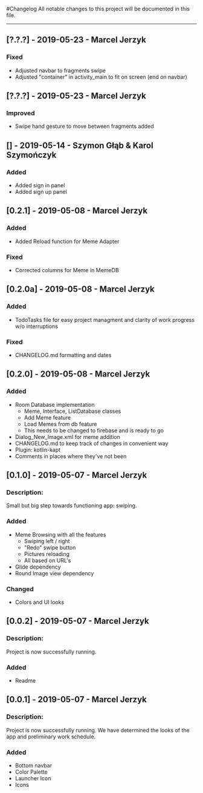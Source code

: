 #Changelog
All notable changes to this project will be documented in this file.

___________________________________

## [?.?.?] - 2019-05-23 - Marcel Jerzyk
### Fixed
- Adjusted navbar to fragments swipe
- Adjusted "container" in activity_main to fit on screen (end on navbar)

## [?.?.?] - 2019-05-23 - Marcel Jerzyk
### Improved
 - Swipe hand gesture to move between fragments added

## [] - 2019-05-14 - Szymon Głąb & Karol Szymończyk
### Added
 - Added sign in panel
 - Added sign up panel

## [0.2.1] - 2019-05-08 - Marcel Jerzyk
### Added
- Added Reload function for Meme Adapter
### Fixed
- Corrected columns for Meme in MemeDB

## [0.2.0a] - 2019-05-08 - Marcel Jerzyk
### Added
- TodoTasks file for easy project managment and clarity of work progress w/o interruptions

### Fixed
- CHANGELOG.md formatting and dates 

## [0.2.0] - 2019-05-08 - Marcel Jerzyk
### Added
- Room Database implementation
	- Meme, Interface, ListDatabase classes
	- Add Meme feature
	- Load Memes from db feature
	- This needs to be changed to firebase and is ready to go
- Dialog_New_Image.xml for meme addition
- CHANGELOG.md to keep track of changes in convenient way
- Plugin: kotlin-kapt
- Comments in places where they've not been

## [0.1.0] - 2019-05-07 - Marcel Jerzyk
### Description:
Small but big step towards functioning app: swiping.

### Added
- Meme Browsing with all the features
	- Swiping left / right
	- "Redo" swipe button
	- Pictures reloading 
	- All based on URL's
- Glide dependency
- Round Image view dependency
	
### Changed
- Colors and UI looks

## [0.0.2] - 2019-05-07 - Marcel Jerzyk
### Description:
Project is now successfully running.

### Added
- Readme

## [0.0.1] - 2019-05-07 - Marcel Jerzyk
### Description:
Project is now successfully running. We have determined the looks of the app and preliminary work schedule.

### Added
- Bottom navbar
- Color Palette
- Launcher Icon
- Icons
